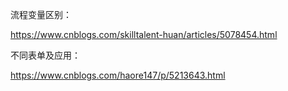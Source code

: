 流程变量区别：

https://www.cnblogs.com/skilltalent-huan/articles/5078454.html

不同表单及应用：

https://www.cnblogs.com/haore147/p/5213643.html